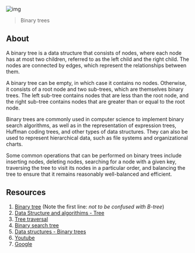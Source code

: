 ![img](https://assets.imaginablefutures.com/media/images/ALX_Logo.max-200x150.png)
  > Binary trees

## About 
A binary tree is a data structure that consists of nodes, where each node has at most two children, referred to as the left child and the right child. The nodes are connected by edges, which represent the relationships between them.

A binary tree can be empty, in which case it contains no nodes. Otherwise, it consists of a root node and two sub-trees, which are themselves binary trees. The left sub-tree contains nodes that are less than the root node, and the right sub-tree contains nodes that are greater than or equal to the root node.

Binary trees are commonly used in computer science to implement binary search algorithms, as well as in the representation of expression trees, Huffman coding trees, and other types of data structures. They can also be used to represent hierarchical data, such as file systems and organizational charts.

Some common operations that can be performed on binary trees include inserting nodes, deleting nodes, searching for a node with a given key, traversing the tree to visit its nodes in a particular order, and balancing the tree to ensure that it remains reasonably well-balanced and efficient.

## Resources
1. [Binary tree](https://en.wikipedia.org/wiki/Binary_tree) (Note the first line: *not to be confused with B-tree*)
2. [Data Structure and algorithims - Tree](https://www.tutorialspoint.com/data_structures_algorithms/tree_data_structure.htm)
3. [Tree traversal](https://www.programiz.com/dsa/tree-traversal)
4. [Binary search tree](https://en.wikipedia.org/wiki/Binary_search_tree)
5. [Data structures - Binary trees](https://www.youtube.com/watch?v=H5JubkIy_p8)
6. [Youtube](https://www.youtube.com/results?search_query=binary+trees)
7. [Google](https://www.google.com/search?q=binary+trees)